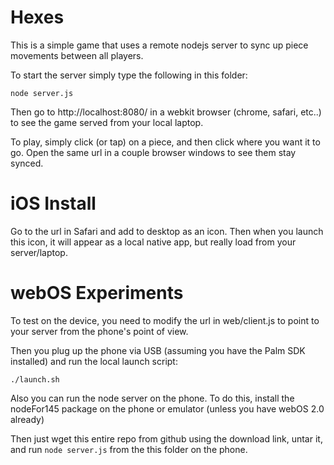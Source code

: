 # Hexes

This is a simple game that uses a remote nodejs server to sync up piece movements between all players.

To start the server simply type the following in this folder:
 
    node server.js

Then go to http://localhost:8080/ in a webkit browser (chrome, safari, etc..) to see the game served from your local laptop.

To play, simply click (or tap) on a piece, and then click where you want it to go.  Open the same url in a couple browser windows to see them stay synced.

# iOS Install

Go to the url in Safari and add to desktop as an icon.  Then when you launch this icon, it will appear as a local native app, but really load from your server/laptop.

# webOS Experiments

To test on the device, you need to modify the url in web/client.js to point to your server from the phone's point of view.

Then you plug up the phone via USB (assuming you have the Palm SDK installed) and run the local launch script:

    ./launch.sh

Also you can run the node server on the phone.  To do this, install the nodeFor145 package on the phone or emulator (unless you have webOS 2.0 already)

Then just wget this entire repo from github using the download link, untar it, and run `node server.js` from the this folder on the phone.
    
